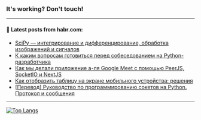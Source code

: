 ### It's working? Don't touch!

---
<!--
#### 🛠️ Technical stack:

![C++](https://img.shields.io/badge/C++-informational?logo=c%2B%2B&style=flat&logoColor=white&color=9C033A)
![Java](https://img.shields.io/badge/Java-informational?logo=java&style=flat&logoColor=white&color=007396)
![Kotlin](https://img.shields.io/badge/Kotlin-informational?logo=Kotlin&style=flat&logoColor=white&color=0095D5)
![JS](https://img.shields.io/badge/JS-informational?logo=javaScript&style=flat&logoColor=black&color=F7Df1E) <br>
![HTML5](https://img.shields.io/badge/HTML5-informational?logo=html5&style=flat&logoColor=white&color=E34F26)
![CSS3](https://img.shields.io/badge/CSS3-informational?logo=css3&style=flat&logoColor=white&color=157286)
![Sass](https://img.shields.io/badge/Saas-informational?logo=sass&style=flat&logoColor=white&color=hotpink)
![PHP](https://img.shields.io/badge/PHP-informational?logo=php&style=flat&logoColor=white&color=777BB4) <br>
![WebPAck](https://img.shields.io/badge/WebPack-informational?logo=webPack&style=flat&logoColor=white&color=FF6F00)
![Bootstrap](https://img.shields.io/badge/Bootstrap-informational?logo=Bootstrap&style=flat&logoColor=white&color=7952B3)
![MySQL](https://img.shields.io/badge/MySQL-informational?logo=MySQL&style=flat&logoColor=white&color=00f) <br>
![NodeJS](https://img.shields.io/badge/NodeJS-informational?logo=node.js&style=flat&logoColor=white&color=43853D)
![Spring](https://img.shields.io/badge/Spring-informational?logo=Spring&style=flat&logoColor=white&color=0A9EDC)
![Angular](https://img.shields.io/badge/Vue-informational?logo=vue.js&style=flat&logoColor=white&color=red)
![Git](https://img.shields.io/badge/Git-informational?logo=git&style=flat&logoColor=white&color=darkorange)

___
-->

#### 💬 Latest posts from habr.com:

<!-- BLOG-POST-LIST:START -->
- [SciPy — интегрирование и дифференцирование, обработка изображений и сигналов](https://habr.com/ru/post/701016/?utm_source=habrahabr&utm_medium=rss&utm_campaign=701016)
- [К каким вопросам готовиться перед собеседованием на Python-разработчика](https://habr.com/ru/post/699600/?utm_source=habrahabr&utm_medium=rss&utm_campaign=699600)
- [Как мы делали приложение а-ля Google Meet с помощью PeerJS, SocketIO и NextJS](https://habr.com/ru/post/701002/?utm_source=habrahabr&utm_medium=rss&utm_campaign=701002)
- [Как отобразить таблицу на экране мобильного устройства: решения](https://habr.com/ru/post/700998/?utm_source=habrahabr&utm_medium=rss&utm_campaign=700998)
- [[Перевод] Руководство по программированию сокетов на Python. Протокол и сообщения](https://habr.com/ru/post/700246/?utm_source=habrahabr&utm_medium=rss&utm_campaign=700246)
<!-- BLOG-POST-LIST:END -->

---

[![Top Langs](https://github-readme-stats.vercel.app/api/top-langs/?username=zloylis&layout=compact&hide_border=true&theme=dracula)](https://github.com/zloylis)
